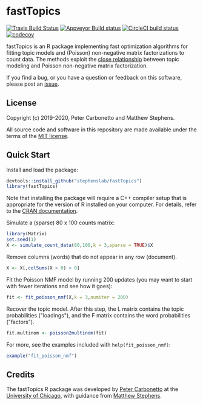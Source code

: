# fastTopics

[![Travis Build Status](https://travis-ci.org/stephenslab/fastTopics.svg?branch=master)](https://travis-ci.org/stephenslab/fastTopics)
[![Appveyor Build status](https://ci.appveyor.com/api/projects/status/224272mhk5fadgmt?svg=true)](https://ci.appveyor.com/project/pcarbo/fasttopics)
[![CircleCI build status](https://circleci.com/gh/stephenslab/fastTopics.svg?style=svg)](https://circleci.com/gh/stephenslab/fastTopics)
[![codecov](https://codecov.io/gh/stephenslab/fastTopics/branch/master/graph/badge.svg)](https://codecov.io/gh/stephenslab/fastTopics)

fastTopics is an R package implementing fast optimization algorithms
for fitting topic models and (Poisson) non-negative matrix factorizations to
count data. The methods exploit the
[close relationship][vignette-close-relationship] between topic
modeling and Poisson non-negative matrix factorization.

If you find a bug, or you have a question or feedback on this software,
please post an [issue][issues].

## License

Copyright (c) 2019-2020, Peter Carbonetto and Matthew Stephens.

All source code and software in this repository are made available
under the terms of the [MIT license][mit-license].

## Quick Start

Install and load the package:

```R
devtools::install_github("stephenslab/fastTopics")
library(fastTopics)
```

Note that installing the package will require a C++ compiler setup
that is appropriate for the version of R installed on your
computer. For details, refer to the [CRAN documentation][cran].

Simulate a (sparse) 80 x 100 counts matrix:

```R
library(Matrix)
set.seed(1)
X <- simulate_count_data(80,100,k = 3,sparse = TRUE)$X
```

Remove columns (words) that do not appear in any row (document).

```R
X <- X[,colSums(X > 0) > 0]
```

Fit the Poisson NMF model by running 200 updates (you may want to
start with fewer iterations and see how it goes):

```R
fit <- fit_poisson_nmf(X,k = 3,numiter = 200)
```

Recover the topic model. After this step, the L matrix contains
the topic probabilities ("loadings"), and the F matrix contains the
word probabilities ("factors").

```R
fit.multinom <- poisson2multinom(fit)
```

For more, see the examples included with `help(fit_poisson_nmf)`:

```R
example("fit_poisson_nmf")
```

## Credits

The fastTopics R package was developed by [Peter Carbonetto][peter] at
the [University of Chicago][uchicago], with guidance from
[Matthew Stephens][matthew].

[mit-license]: https://opensource.org/licenses/mit-license.html
[issues]: https://github.com/stephenslab/fastTopics/issues
[peter]: https://pcarbo.github.io
[matthew]: http://stephenslab.uchicago.edu
[uchicago]: https://www.uchicago.edu
[cran]: https://cran.r-project.org
[vignette-close-relationship]: https://stephenslab.github.io/fastTopics/articles/relationship.html
